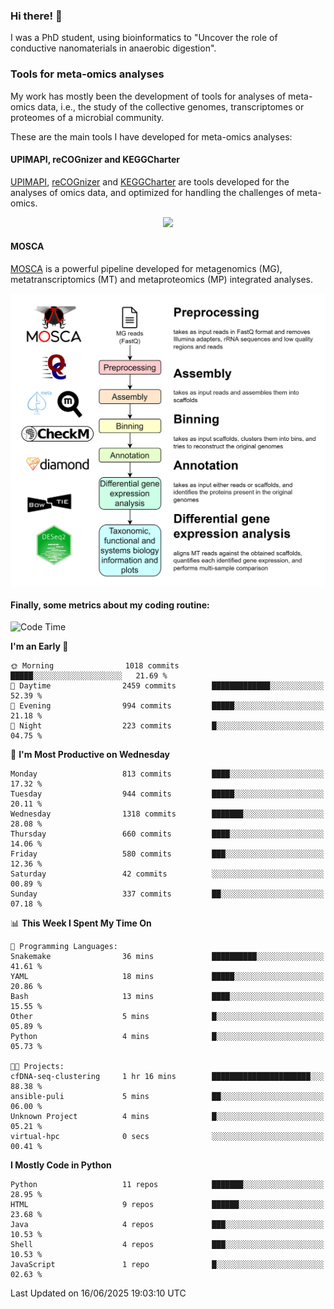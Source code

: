 ### Hi there! 👋

I was a PhD student, using bioinformatics to "Uncover the role of conductive nanomaterials in anaerobic digestion".

### Tools for meta-omics analyses

My work has mostly been the development of tools for analyses of meta-omics data, i.e., the study of the collective genomes, transcriptomes or proteomes of a microbial community.

These are the main tools I have developed for meta-omics analyses:

#### UPIMAPI, reCOGnizer and KEGGCharter

[UPIMAPI](https://github.com/iquasere/UPIMAPI), [reCOGnizer](https://github.com/iquasere/reCOGnizer) and [KEGGCharter](https://github.com/iquasere/KEGGCharter) are tools developed for the analyses of omics data, and optimized for handling the challenges of meta-omics.

<p align="center">
    <img src="assets/annotation_paper.png">
</p>

#### MOSCA

[MOSCA](https://github.com/iquasere/MOSCA) is a powerful pipeline developed for metagenomics (MG), metatranscriptomics (MT) and metaproteomics (MP) integrated analyses.

<p align="center">
    <img src="assets/mosca_workflow.png" align="center" width="700">
</p>


#### Finally, some metrics about my coding routine:

<!--START_SECTION:waka-->
![Code Time](http://img.shields.io/badge/Code%20Time-954%20hrs%2042%20mins-blue)

**I'm an Early 🐤** 

```text
🌞 Morning                1018 commits        █████░░░░░░░░░░░░░░░░░░░░   21.69 % 
🌆 Daytime                2459 commits        █████████████░░░░░░░░░░░░   52.39 % 
🌃 Evening                994 commits         █████░░░░░░░░░░░░░░░░░░░░   21.18 % 
🌙 Night                  223 commits         █░░░░░░░░░░░░░░░░░░░░░░░░   04.75 % 
```
📅 **I'm Most Productive on Wednesday** 

```text
Monday                   813 commits         ████░░░░░░░░░░░░░░░░░░░░░   17.32 % 
Tuesday                  944 commits         █████░░░░░░░░░░░░░░░░░░░░   20.11 % 
Wednesday                1318 commits        ███████░░░░░░░░░░░░░░░░░░   28.08 % 
Thursday                 660 commits         ████░░░░░░░░░░░░░░░░░░░░░   14.06 % 
Friday                   580 commits         ███░░░░░░░░░░░░░░░░░░░░░░   12.36 % 
Saturday                 42 commits          ░░░░░░░░░░░░░░░░░░░░░░░░░   00.89 % 
Sunday                   337 commits         ██░░░░░░░░░░░░░░░░░░░░░░░   07.18 % 
```


📊 **This Week I Spent My Time On** 

```text
💬 Programming Languages: 
Snakemake                36 mins             ██████████░░░░░░░░░░░░░░░   41.61 % 
YAML                     18 mins             █████░░░░░░░░░░░░░░░░░░░░   20.86 % 
Bash                     13 mins             ████░░░░░░░░░░░░░░░░░░░░░   15.55 % 
Other                    5 mins              █░░░░░░░░░░░░░░░░░░░░░░░░   05.89 % 
Python                   4 mins              █░░░░░░░░░░░░░░░░░░░░░░░░   05.73 % 

🐱‍💻 Projects: 
cfDNA-seq-clustering     1 hr 16 mins        ██████████████████████░░░   88.38 % 
ansible-puli             5 mins              ██░░░░░░░░░░░░░░░░░░░░░░░   06.00 % 
Unknown Project          4 mins              █░░░░░░░░░░░░░░░░░░░░░░░░   05.21 % 
virtual-hpc              0 secs              ░░░░░░░░░░░░░░░░░░░░░░░░░   00.41 % 
```

**I Mostly Code in Python** 

```text
Python                   11 repos            ███████░░░░░░░░░░░░░░░░░░   28.95 % 
HTML                     9 repos             ██████░░░░░░░░░░░░░░░░░░░   23.68 % 
Java                     4 repos             ███░░░░░░░░░░░░░░░░░░░░░░   10.53 % 
Shell                    4 repos             ███░░░░░░░░░░░░░░░░░░░░░░   10.53 % 
JavaScript               1 repo              █░░░░░░░░░░░░░░░░░░░░░░░░   02.63 % 
```




 Last Updated on 16/06/2025 19:03:10 UTC
<!--END_SECTION:waka-->
